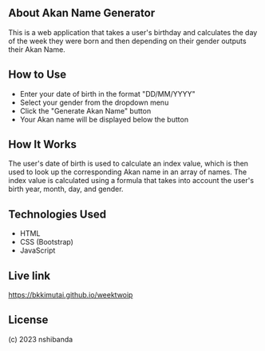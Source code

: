 ## About Akan Name Generator
This is a web application that takes a user's birthday and calculates the day of the week they were born and then depending on their gender outputs their Akan Name.
## How to Use
- Enter your date of birth in the format "DD/MM/YYYY"
- Select your gender from the dropdown menu
- Click the "Generate Akan Name" button
- Your Akan name will be displayed below the button
## How It Works
The user's date of birth is used to calculate an index value, which is then used to look up the corresponding Akan name in an array of names. The index value is calculated using a formula that takes into account the user's birth year, month, day, and gender.
## Technologies Used
- HTML
- CSS (Bootstrap)
- JavaScript
## Live link
https://bkkimutai.github.io/weektwoip
## License
(c) 2023 nshibanda
